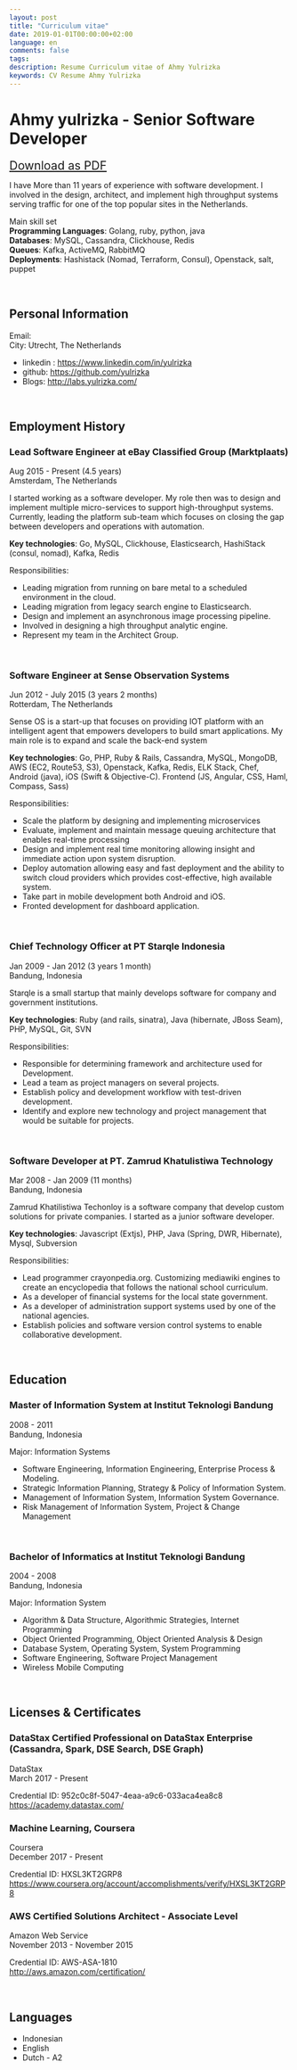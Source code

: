 ```yaml
---
layout: post
title: "Curriculum vitae"
date: 2019-01-01T00:00:00+02:00
language: en
comments: false
tags:
description: Resume Curriculum vitae of Ahmy Yulrizka
keywords: CV Resume Ahmy Yulrizka
---
```


# Ahmy yulrizka - Senior Software Developer

<a id="downloadLink" href="/cv/Ahmy_Yulrizka_-_Senior_Software_Engineer.pdf" download style="font-size: 1.5em">Download as PDF</a>

I have More than 11 years of experience with software development. I involved in the design, architect, and implement high throughput systems serving traffic for one of the top popular sites in the Netherlands. 

Main skill set  
**Programming Languages**: Golang, ruby, python, java  
**Databases**: MySQL, Cassandra, Clickhouse, Redis  
**Queues**: Kafka, ActiveMQ, RabbitMQ  
**Deployments**: Hashistack (Nomad, Terraform, Consul), Openstack, salt, puppet

<br/>

## Personal Information

Email: <span id="email"></span>  
City: Utrecht, The Netherlands


<script type="text/javascript">
var user = 'yulrizka',
    domain = 'gmail.com',
    element = document.getElementById('email');

    element.innerHTML = user + '@' + domain;
	
</script>

* linkedin : https://www.linkedin.com/in/yulrizka
* github: https://github.com/yulrizka
* Blogs: http://labs.yulrizka.com/

<br/>

## Employment History

### Lead Software Engineer at eBay Classified Group (Marktplaats)
Aug 2015 - Present (4.5 years)  
Amsterdam, The Netherlands

I started working as a software developer. My role then was to design and implement multiple micro-services to support high-throughput systems. Currently, leading the platform sub-team which focuses on closing the gap between developers and operations with automation.

**Key technologies**: Go, MySQL, Clickhouse, Elasticsearch, HashiStack (consul, nomad), Kafka, Redis

Responsibilities:

* Leading migration from running on bare metal to a scheduled environment in the cloud.
* Leading migration from legacy search engine to Elasticsearch.
* Design and implement an asynchronous image processing pipeline.
* Involved in designing a high throughput analytic engine.
* Represent my team in the Architect Group.

<br/>

### Software Engineer at Sense Observation Systems
Jun 2012 - July 2015 (3 years 2 months)  
Rotterdam, The Netherlands

Sense OS is a start-up that focuses on providing IOT platform with an intelligent agent that empowers developers to build smart applications. My main role is to expand and scale the back-end system

**Key technologies**: Go, PHP, Ruby & Rails, Cassandra, MySQL, MongoDB, AWS (EC2, Route53, S3), Openstack, Kafka, Redis, ELK Stack, Chef, Android (java), iOS (Swift & Objective-C). Frontend (JS, Angular, CSS, Haml, Compass, Sass)

Responsibilities:

* Scale the platform by designing and implementing microservices
* Evaluate, implement and maintain message queuing architecture that enables real-time processing
* Design and implement real time monitoring allowing insight and immediate action upon system disruption.
* Deploy automation allowing easy and fast deployment and the ability to  switch cloud providers which provides cost-effective, high available  system.
* Take part in mobile development both Android and iOS.
* Fronted development for dashboard application.

<br/>

### Chief Technology Officer at PT Starqle Indonesia
Jan 2009 - Jan 2012 (3 years 1 month)  
Bandung, Indonesia

Starqle is a small startup that mainly develops software for company and government institutions.

**Key technologies**: Ruby (and rails, sinatra), Java (hibernate, JBoss Seam), PHP, MySQL, Git, SVN

Responsibilities:

* Responsible for determining framework and architecture used for Development.
* Lead a team as project managers on several projects.
* Establish policy and development workflow with test-driven development.
* Identify and explore new technology and project management that would be suitable for projects.

<br/>

### Software Developer at PT. Zamrud Khatulistiwa Technology
Mar 2008 - Jan 2009 (11 months)  
Bandung, Indonesia

Zamrud Khatilistiwa Techonloy is a software company that develop custom solutions for private companies. I started as a junior software developer.

**Key technologies**: Javascript (Extjs),  PHP, Java (Spring, DWR, Hibernate), Mysql, Subversion

Responsibilities:

* Lead programmer crayonpedia.org. Customizing  mediawiki engines to create an encyclopedia that follows the national school curriculum.
* As a developer of financial systems for the local state government.
* As a developer of administration support systems used by one of the national agencies.
* Establish policies and software version control systems to enable collaborative development.

<br/>

## Education

### Master of Information System at Institut Teknologi Bandung
2008 - 2011  
Bandung, Indonesia

Major: Information Systems

* Software Engineering, Information Engineering, Enterprise Process & Modeling.
* Strategic Information Planning, Strategy & Policy of Information System.
* Management of Information System, Information System Governance.
* Risk Management of Information System, Project & Change Management

<br/>

### Bachelor of Informatics at Institut Teknologi Bandung
2004 - 2008  
Bandung, Indonesia

Major: Information System

* Algorithm & Data Structure, Algorithmic Strategies, Internet Programming
* Object Oriented Programming, Object Oriented Analysis & Design
* Database System, Operating System, System Programming
* Software Engineering, Software Project Management
* Wireless Mobile Computing

<br/>

## Licenses & Certificates

### DataStax Certified Professional on DataStax Enterprise (Cassandra, Spark, DSE Search, DSE Graph)
DataStax  
March 2017 - Present

Credential ID: 952c0c8f-5047-4eaa-a9c6-033aca4ea8c8  
https://academy.datastax.com/


### Machine Learning, Coursera
Coursera  
December 2017 - Present

Credential ID: HXSL3KT2GRP8  
https://www.coursera.org/account/accomplishments/verify/HXSL3KT2GRP8  

### AWS Certified Solutions Architect - Associate Level
Amazon Web Service  
November 2013 - November 2015

Credential ID: AWS-ASA-1810  
http://aws.amazon.com/certification/  

<br/>

## Languages

* Indonesian
* English
* Dutch - A2